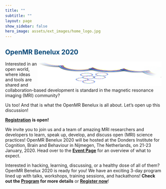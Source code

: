```yaml
---
title: ""
subtitle: ""
layout: page
show_sidebar: false
hero_image: assets/ext_images/home_logo.jpg
---
```


## <span style="color:#004777"> OpenMR Benelux 2020 </span> 

<img style="float: right;" src="assets/ext_images/side-column-openmr2020.jpg" width="400" height="80"> 

Interested in an open world, where ideas and tools are shared and collaboration-based development is standard in the magnetic resonance imaging (MRI) community?

Us too! And that is what the OpenMR Benelux is all about. Let’s open up this discussion!

[**Registration**](./page-registration.md) **is open!**

We invite you to join us and a team of amazing MRI researchers and developers to learn, speak up, develop, and discuss open (MRI) science practices! OpenMR Benelux 2020 will be hosted at the Donders Institute for Cognition, Brain and Behaviour in Nijmegen, The Netherlands, on 21-23 January, 2020. Head over to the [**Event Page**](./page-openmrb-2020) for an overview of what to expect. 

Interested in hacking, learning, discussing, or a healthy dose of all of them? OpenMR Benelux 2020 is ready for you! We have an exciting 3-day program lined up with talks, workshops, training sessions, and hackathons! **Check out the [Program](./page-program.md) for more details** or [**Register now**](./page-registration.md)!

